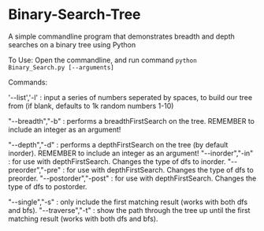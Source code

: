 # Binary-Search-Tree
A simple commandline program that demonstrates breadth and depth searches on a binary tree using Python

To Use:
Open the commandline, and run command
`python Binary_Search.py [--arguments]`

Commands:

'--list','-l' : input a series of numbers seperated by spaces, to build our tree from (if blank, defaults to 1k random numbers 1-10)
		
"--breadth","-b" : performs a breadthFirstSearch on the tree. REMEMBER to include an integer as an argument!
		
"--depth","-d" :  performs a depthFirstSearch on the tree (by default inorder). REMEMBER to include an integer as an argument!
"--inorder","-in" : for use with depthFirstSearch. Changes the type of dfs to inorder.
"--preorder","-pre" : for use with depthFirstSearch. Changes the type of dfs to preorder.
"--postorder","-post" : for use with depthFirstSearch. Changes the type of dfs to postorder.
		
"--single","-s" : only include the first matching result (works with both dfs and bfs).
"--traverse","-t" : show the path through the tree up until the first matching result (works with both dfs and bfs).
